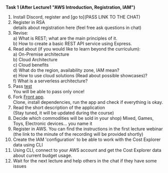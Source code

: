 **Task 1 (After Lecture1 "AWS Introduction, Registration, IAM")**  
  
 1. Install Discord, register and [go to](PASS LINK TO THE CHAT)  
 2. Register in RSA  
    details about registration here (feel free ask questions in chat)  
 3. Revise:  
       a) What is REST; what are the main principles of it.  
       b) How to create a basic REST API service using Express.  
 2. Read about (if you would like to learn beyond the curriculum):  
       a) On-Premise architecture  
       b) Cloud Architecture  
       c) Cloud benefits  
       d) What do the region, availability zone, IAM mean?  
       e) How to use cloud solutions (Read about possible showcases)?  
       f) What is a serverless architecture?  
 3. Pass [test](https://forms.gle/ftxc2Qv2rr6qj4So8)  
 You will be able to pass only once!  
 4. Fork [Front app](https://github.com/rolling-scopes-school/nodejs-aws-fe).  
    Clone, install dependencies, run the app and check if everything is okay.  
 5. Read the short description of the application  
    (Stay tuned, it will be updated during the course)  
 6. Decide which commodities will be sold in your shop)  Mixed, Games, Toys, Electronic devices... you name it  
 7. Register in AWS. You can find the instructions in the first lecture webinar (the link to the minute of the recording will be provided shortly)  
 8. Create the IAM 'configuration' to be able to work with the Cost Explorer data using CLI  
 9. Using CLI, connect to your AWS account and get the Cost Explorer data about current budget usage.  
 10. Wait for the next lecture and help others in the chat if they have some issues  
